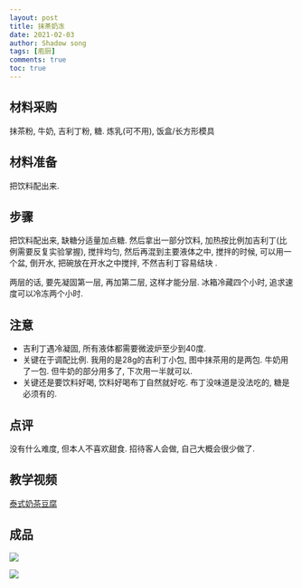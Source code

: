 ```yaml
---
layout: post
title: 抹茶奶冻
date: 2021-02-03
author: Shadow song
tags: [庖厨]
comments: true
toc: true
---
```




## 材料采购

抹茶粉, 牛奶, 吉利丁粉, 糖. 炼乳(可不用), 饭盒/长方形模具

## 材料准备

把饮料配出来. 

## 步骤

把饮料配出来, 缺糖分适量加点糖. 然后拿出一部分饮料, 加热按比例加吉利丁(比例需要反复实验掌握), 搅拌均匀, 然后再混到主要液体之中, 搅拌的时候, 可以用一个盆, 倒开水, 把碗放在开水之中搅拌, 不然吉利丁容易结块 .  

两层的话, 要先凝固第一层, 再加第二层, 这样才能分层.  冰箱冷藏四个小时, 追求速度可以冷冻两个小时. 


## 注意

- 吉利丁遇冷凝固, 所有液体都需要微波炉至少到40度. 
- 关键在于调配比例. 我用的是28g的吉利丁小包, 图中抹茶用的是两包. 牛奶用了一包. 但牛奶的部分用多了, 下次用一半就可以. 
- 关键还是要饮料好喝, 饮料好喝布丁自然就好吃.  布丁没味道是没法吃的, 糖是必须有的. 

## 点评

没有什么难度, 但本人不喜欢甜食. 招待客人会做, 自己大概会很少做了. 

## 教学视频

[泰式奶茶豆腐](https://www.youtube.com/watch?v=EbeuNdGCMz4&t=13s&ab_channel=%E5%A4%A7%E7%A2%97%E6%8B%BF%E9%93%81BowlofLatte)

## 成品

![](https://lh3.googleusercontent.com/pw/ACtC-3cr5CxpIGPNwdjAVHV5pIrZjE9l1TNasdpv6QfblMP4EVda8DjE2nSpTTrU66B78qRvMCdCY8c6Z6TUPBb-XNJa0qb9OPqLMyftf1Md_Gl8TZpBGQ87VOGxOb5c23G2rqe8FAG-wDriM7JWAojrZHS3Ag=w1215-h912-no?authuser=0)

![](https://lh3.googleusercontent.com/pw/ACtC-3fZrxWF8zQB6QJyl5WMFTFSy_ptf4tHUFQn1YMJQlM4nAxIhZiQ0-fiys1p0nm8uPAW6lVKT-UzRRbSff1Q64KpwS4S_wKg6dfHluqHaRz-OYdsviT9IWb0xmzJU65SaM2K1qmImTNgXWJYTLLvr0rVPg=w1215-h912-no?authuser=0)